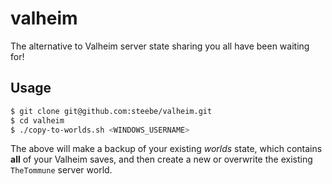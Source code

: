 # valheim
The alternative to Valheim server state sharing you all have been waiting for!

## Usage

```bash
$ git clone git@github.com:steebe/valheim.git
$ cd valheim
$ ./copy-to-worlds.sh <WINDOWS_USERNAME>
```

The above will make a backup of your existing _worlds_ state, which contains **all** of your Valheim saves, and then create a new or overwrite the existing `TheTommune` server world.
